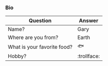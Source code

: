 ### Bio

Question | Answer
------------ | ----------
Name? | Gary
Where are you from? | Earth
What is your favorite food? | :fish:
Hobby? | :trollface: 
